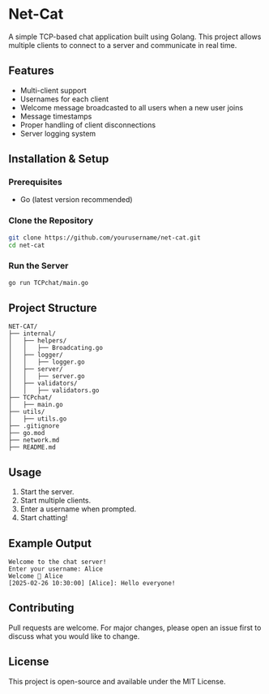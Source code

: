 # Net-Cat

A simple TCP-based chat application built using Golang. This project allows multiple clients to connect to a server and communicate in real time.

## Features
- Multi-client support
- Usernames for each client
- Welcome message broadcasted to all users when a new user joins
- Message timestamps
- Proper handling of client disconnections
- Server logging system

## Installation & Setup

### Prerequisites
- Go (latest version recommended)

### Clone the Repository
```sh
git clone https://github.com/yourusername/net-cat.git
cd net-cat
```

### Run the Server
```sh
go run TCPchat/main.go
```

## Project Structure
```
NET-CAT/
├── internal/
│   ├── helpers/
│   │   ├── Broadcating.go
│   ├── logger/
│   │   ├── logger.go
│   ├── server/
│   │   ├── server.go
│   ├── validators/
│   │   ├── validators.go
├── TCPchat/
│   ├── main.go
├── utils/
│   ├── utils.go
├── .gitignore
├── go.mod
├── network.md
├── README.md
```

## Usage
1. Start the server.
2. Start multiple clients.
3. Enter a username when prompted.
4. Start chatting!

## Example Output
```
Welcome to the chat server!
Enter your username: Alice
Welcome 👋 Alice
[2025-02-26 10:30:00] [Alice]: Hello everyone!
```

## Contributing
Pull requests are welcome. For major changes, please open an issue first to discuss what you would like to change.

## License
This project is open-source and available under the MIT License.


